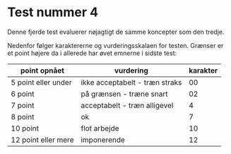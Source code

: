 # Test nummer 4

Denne fjerde test evaluerer nøjagtigt de samme koncepter som den tredje.

Nedenfor følger karaktererne og vurderingsskalaen for testen.
Grænser er et point højere da i allerede har øvet emnerne i sidste test:

| point opnået        | vurdering                                                     | karakter  |
|---------------------|---------------------------------------------------------------|-----------|
| 5 point eller under | ikke acceptabelt - træn straks                                | 00        |
| 6 point             | på grænsen - træne snart                                      | 02        | 
| 7 point             | acceptabelt - træn alligevel                                  | 4         |    
| 8 point             | ok                                                            | 7         |
| 10 point            | flot arbejde                                                  | 10        |
| 12 point eller mere | imponerende                                                   | 12        |
